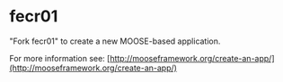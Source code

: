 fecr01
=====

"Fork fecr01" to create a new MOOSE-based application.

For more information see: [http://mooseframework.org/create-an-app/](http://mooseframework.org/create-an-app/)

